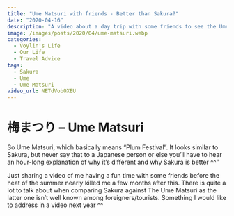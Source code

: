 ```yaml
---
title: "Ume Matsuri with friends - Better than Sakura?"
date: "2020-04-16"
description: "A video about a day trip with some friends to see the Ume Matsuri, which is very similar to the Sakura trees."
image: /images/posts/2020/04/ume-matsuri.webp
categories:
  - Voylin's Life
  - Our Life
  - Travel Advice
tags:
  - Sakura
  - Ume
  - Ume Matsuri
video_url: NETdVobOXEU
---
```


# 梅まつり – Ume Matsuri

So Ume Matsuri, which basically means “Plum Festival”. It looks similar to Sakura, but never say that to a Japanese person or else you’ll have to hear an hour-long explanation of why it’s different and why Sakura is better ^^”

Just sharing a video of me having a fun time with some friends before the heat of the summer nearly killed me a few months after this. There is quite a lot to talk about when comparing Sakura against The Ume Matsuri as the latter one isn’t well known among foreigners/tourists. Something I would like to address in a video next year ^^
